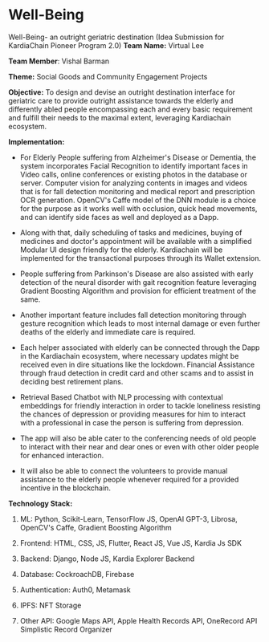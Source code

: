# Well-Being
Well-Being- an outright geriatric destination (Idea Submission for KardiaChain Pioneer Program 2.0)
**Team Name:** Virtual Lee

**Team Member**: Vishal Barman

**Theme:** Social Goods and Community Engagement Projects

**Objective:** To design and devise an outright destination interface for geriatric care to provide outright assistance towards the elderly and differently abled people encompassing each and every basic requirement and fulfill their needs to the maximal extent, leveraging Kardiachain ecosystem.

**Implementation:**

* For Elderly People suffering from Alzheimer's Disease or Dementia, the system incorporates Facial Recognition to identify important faces in Video calls, online conferences or existing photos in the database or server. Computer vision for analyzing contents in images and videos that is for fall detection monitoring and medical report and prescription OCR generation. OpenCV's Caffe model of the DNN module is a choice for the purpose as it works well with occlusion, quick head movements, and can identify side faces as well and deployed as a Dapp.

* Along with that, daily scheduling of tasks and medicines, buying of medicines and doctor's appointment will be available with a simplified Modular UI design friendly for the elderly. Kardiachain will be implemented for the transactional purposes through its Wallet extension.

* People suffering from Parkinson's Disease are also assisted with early detection of the neural disorder with gait recognition feature leveraging Gradient Boosting Algorithm and provision for efficient treatment of the same. 

* Another important feature includes fall detection monitoring through gesture recognition which leads to most internal damage or even further deaths of the elderly and immediate care is required. 

* Each helper associated with elderly can be connected through the Dapp in the Kardiachain ecosystem, where necessary updates might be received even in dire situations like the lockdown. Financial Assistance through fraud detection in credit card and other scams and to assist in deciding best retirement plans. 

* Retrieval Based Chatbot with NLP processing with contextual embeddings for friendly interaction in order to tackle loneliness resisting the chances of depression or providing measures for him to interact with a professional in case the person is suffering from depression.

* The app will also be able cater to the conferencing needs of old people to interact with their near and dear ones or even with other older people for enhanced interaction.

* It will also be able to connect the volunteers to provide manual assistance to the elderly people whenever required for a provided incentive in the blockchain.

**Technology Stack:**

1. ML: Python, Scikit-Learn, TensorFlow JS, OpenAI GPT-3, Librosa, OpenCV's Caffe, Gradient Boosting Algorithm

2. Frontend: HTML, CSS, JS, Flutter, React JS, Vue JS, Kardia Js SDK

3. Backend: Django, Node JS, Kardia Explorer Backend

4. Database: CockroachDB, Firebase 

5. Authentication: Auth0, Metamask

6. IPFS: NFT Storage 

7. Other API: Google Maps API, Apple Health Records API, OneRecord API Simplistic Record Organizer
